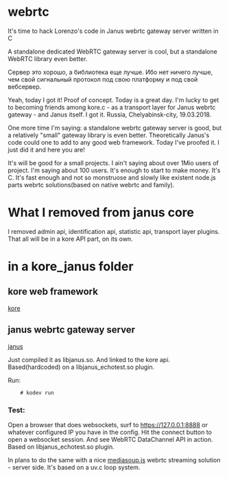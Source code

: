 # webrtc
It's time to hack Lorenzo's code in Janus webrtc gateway server written in C

A standalone dedicated WebRTC gateway server is cool, but a standalone WebRTC library even better.

Сервер это хорошо, а библиотека еще лучше.
Ибо нет ничего лучше, чем свой сигнальный протокол под свою платформу и под свой вебсервер.

Yeah, today I got it! 
Proof of concept.
Today is a great day. I'm lucky to get to becoming friends among kore.c - as a transport layer for Janus webrtc gateway - and Janus itself.
I got it. Russia, Chelyabinsk-city, 19.03.2018.

One more time I'm saying: a standalone webrtc gateway server is good, but a relatively "small" gateway library is even better.
Theoretically Janus's code could one to add to any good web framework. Today I've proofed it.
 I just did it and here you are!

It's will be good for a small projects. I ain't saying about over 1Mio users of project. I'm saying about 100 users. 
It's enough to start to make money.
It's C. It's fast enough and not so monstruose and slowly like existent node.js  parts webrtc solutions(based on native webrtc and family).

# What I removed from janus core

I removed admin api, identification api, statistic api, transport layer plugins. That all will be in a kore API part, on its own.

# in a kore_janus folder

## kore web framework

[kore](https://github.com/jorisvink/kore)

## janus webrtc gateway server

[janus](https://github.com/meetecho/janus-gateway)

Just compiled it as libjanus.so. And linked to the kore api. Based(hardcoded) on a libjanus_echotest.so plugin.

Run:
```
	# kodev run
```

### Test:

Open a browser that does websockets, surf to https://127.0.0.1:8888
or whatever configured IP you have in the config.
Hit the connect button to open a websocket session.
And see WebRTC DataChannel API in action. Based on libjanus_echotest.so plugin.

	
In plans to do the same with a nice [mediasoup.js](https://github.com/versatica/mediasoup) 
webrtc streaming  solution - server side.
It's based on a uv.c loop system.